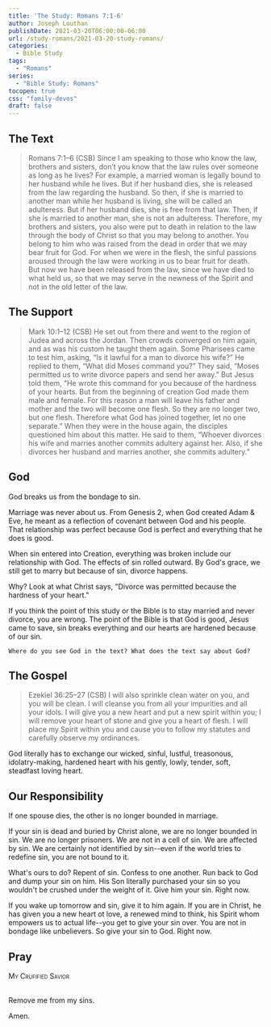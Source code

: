 ```yaml
---
title: 'The Study: Romans 7:1-6'
author: Joseph Louthan
publishDate: 2021-03-20T06:00:00-06:00
url: /study-romans/2021-03-20-study-romans/
categories:
  - Bible Study
tags:
  - "Romans"
series:
  - "Bible Study: Romans"
tocopen: true
css: "family-devos"
draft: false
---
```

## The Text

>Romans 7:1–6 (CSB) Since I am speaking to those who know the law, brothers and sisters, don’t you know that the law rules over someone as long as he lives?  For example, a married woman is legally bound to her husband while he lives. But if her husband dies, she is released from the law regarding the husband.  So then, if she is married to another man while her husband is living, she will be called an adulteress. But if her husband dies, she is free from that law. Then, if she is married to another man, she is not an adulteress.  Therefore, my brothers and sisters, you also were put to death in relation to the law through the body of Christ so that you may belong to another. You belong to him who was raised from the dead in order that we may bear fruit for God.  For when we were in the flesh, the sinful passions aroused through the law were working in us to bear fruit for death.  But now we have been released from the law, since we have died to what held us, so that we may serve in the newness of the Spirit and not in the old letter of the law.

## The Support

>Mark 10:1–12 (CSB) He set out from there and went to the region of Judea and across the Jordan. Then crowds converged on him again, and as was his custom he taught them again.  Some Pharisees came to test him, asking, “Is it lawful for a man to divorce his wife?”  He replied to them, “What did Moses command you?”  They said, “Moses permitted us to write divorce papers and send her away.”  But Jesus told them, “He wrote this command for you because of the hardness of your hearts.  But from the beginning of creation God made them male and female.  For this reason a man will leave his father and mother  and the two will become one flesh. So they are no longer two, but one flesh.  Therefore what God has joined together, let no one separate.”  When they were in the house again, the disciples questioned him about this matter.  He said to them, “Whoever divorces his wife and marries another commits adultery against her.  Also, if she divorces her husband and marries another, she commits adultery.”

## God

God breaks us from the bondage to sin.

Marriage was never about us. From Genesis 2, when God created Adam & Eve, he meant as a reflection of covenant between God and his people. That relationship was perfect because God is perfect and everything that he does is good.

When sin entered into Creation, everything was broken include our relationship with God. The effects of sin rolled outward. By God's grace, we still get to marry but because of sin, divorce happens.

Why? Look at what Christ says, "Divorce was permitted because the hardness of your heart."

If you think the point of this study or the Bible is to stay married and never divorce, you are wrong. The point of the Bible is that God is good, Jesus came to save, sin breaks everything and our hearts are hardened because of our sin.

`Where do you see God in the text? What does the text say about God?`

## The Gospel

>Ezekiel 36:25–27 (CSB) I will also sprinkle clean water on you, and you will be clean. I will cleanse you from all your impurities and all your idols.  I will give you a new heart and put a new spirit within you; I will remove your heart of stone and give you a heart of flesh.  I will place my Spirit within you and cause you to follow my statutes and carefully observe my ordinances.

God literally has to exchange our wicked, sinful, lustful, treasonous, idolatry-making, hardened heart with his gently, lowly, tender, soft, steadfast loving heart.

## Our Responsibility

If one spouse dies, the other is no longer bounded in marriage.

If your sin is dead and buried by Christ alone, we are no longer bounded in sin. We are no longer prisoners. We are not in a cell of sin. We are affected by sin. We are certainly not identified by sin--even if the world tries to redefine sin, you are not bound to it.

What's ours to do? Repent of sin. Confess to one another. Run back to God and dump your sin on him. His Son literally purchased your sin so you wouldn't be crushed under the weight of it.  Give him your sin. Right now.

If you wake up tomorrow and sin, give it to him again. If you are in Christ, he has given you a new heart ot love, a renewed mind to think, his Spirit whom empowers us to actual life--you get to give your sin over. You are not in bondage like unbelievers. So give your sin to God. Right now.

## Pray

<div style="font-variant: small-caps;">
My Crufified Savior
</div>
&nbsp;

Remove me from my sins.

Amen.
